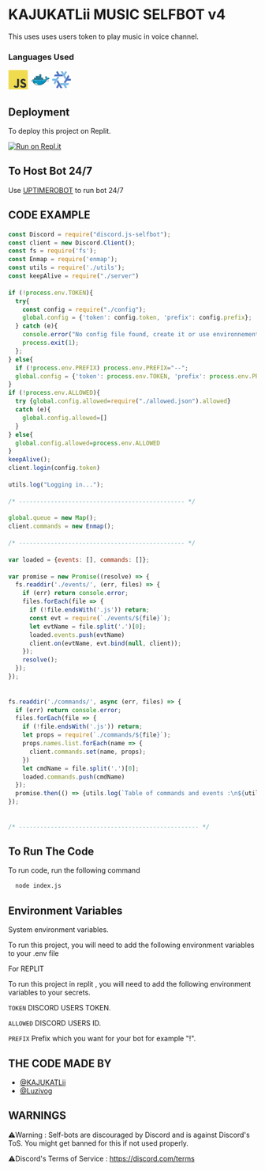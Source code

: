 # KAJUKATLii MUSIC SELFBOT v4
This uses  uses users token to play music in voice channel.


<h3 align="left">Languages Used</h3>
<p align="left">

<img
      src="https://raw.githubusercontent.com/devicons/devicon/master/icons/javascript/javascript-original.svg"
      alt="javascript"
      width="40"
      height="40"
    />
    <a> <img
      src="https://raw.githubusercontent.com/devicons/devicon/master/icons/docker/docker-original.svg"
      alt="javascript"
      width="40"
      height="40"
    />
          </a>
   <a> <img
      src="https://raw.githubusercontent.com/devicons/devicon/master/icons/nixos/nixos-original.svg"
      alt="javascript"
      width="40"
      height="40"
    />
          </a>
## Deployment

To deploy this project on Replit.

[![Run on Repl.it](https://repl.it/badge/github/KAJUKATLii/music-selfbot-discord)](https://repl.it/github/KAJUKATLii/music-selfbot-discord)

## To Host Bot 24/7
Use [UPTIMEROBOT](https://uptimerobot.com/login) to run bot 24/7
## CODE EXAMPLE

```javascript
const Discord = require("discord.js-selfbot");
const client = new Discord.Client();
const fs = require('fs');
const Enmap = require('enmap');
const utils = require('./utils');
const keepAlive = require("./server")

if (!process.env.TOKEN){
  try{
    const config = require("./config");
    global.config = {'token': config.token, 'prefix': config.prefix};
  } catch (e){
    console.error("No config file found, create it or use environnement variables.");
    process.exit(1);
  };
} else{
  if (!process.env.PREFIX) process.env.PREFIX="--";
  global.config = {'token': process.env.TOKEN, 'prefix': process.env.PREFIX};
}
if (!process.env.ALLOWED){
  try {global.config.allowed=require("./allowed.json").allowed}
  catch (e){
    global.config.allowed=[]
  }
} else{
  global.config.allowed=process.env.ALLOWED
}
keepAlive();
client.login(config.token)

utils.log("Logging in...");

/* ----------------------------------------------- */

global.queue = new Map();
client.commands = new Enmap();

/* ----------------------------------------------- */

var loaded = {events: [], commands: []};

var promise = new Promise((resolve) => {
  fs.readdir('./events/', (err, files) => {
    if (err) return console.error;
    files.forEach(file => {
      if (!file.endsWith('.js')) return;
      const evt = require(`./events/${file}`);
      let evtName = file.split('.')[0];
      loaded.events.push(evtName)
      client.on(evtName, evt.bind(null, client));
    });
    resolve();
  });
});


fs.readdir('./commands/', async (err, files) => {
  if (err) return console.error;
  files.forEach(file => {
    if (!file.endsWith('.js')) return;
    let props = require(`./commands/${file}`);
    props.names.list.forEach(name => {
      client.commands.set(name, props);
    })
    let cmdName = file.split('.')[0];
    loaded.commands.push(cmdName)
  });
  promise.then(() => {utils.log(`Table of commands and events :\n${utils.showTable(loaded)}`)});
});


/* --------------------------------------------------- */
```


## To Run The Code

To run code, run the following command

```bash
  node index.js
```

## Environment Variables

System environment variables.

To run this project, you will need to add the following environment variables to your .env file

For REPLIT

To run this project in replit , you will need to add the following environment variables to your secrets.


`TOKEN` DISCORD USERS TOKEN.

`ALLOWED` DISCORD USERS ID.

`PREFIX` Prefix which you want for your bot for example "!".



## THE CODE MADE BY

- [@KAJUKATLii](https://www.github.com/KAJUKATLii)
- [@Luzivog](https://github.com/Luzivog)


## WARNINGS
⚠️Warning : Self-bots are discouraged by Discord and is against Discord's ToS. You might get banned for this if not used properly.

⚠️Discord's Terms of Service : https://discord.com/terms



